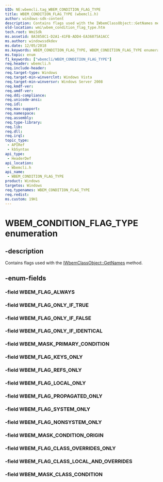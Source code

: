 ```yaml
---
UID: NE:wbemcli.tag_WBEM_CONDITION_FLAG_TYPE
title: WBEM_CONDITION_FLAG_TYPE (wbemcli.h)
author: windows-sdk-content
description: Contains flags used with the IWbemClassObject::GetNames method.
old-location: wmi\wbem_condition_flag_type.htm
tech.root: WmiSdk
ms.assetid: 8A3858C1-D2A1-41FB-ADD4-EA36075A1ACC
ms.author: windowssdkdev
ms.date: 12/05/2018
ms.keywords: WBEM_CONDITION_FLAG_TYPE, WBEM_CONDITION_FLAG_TYPE enumeration [Windows Management Instrumentation], WBEM_FLAG_ALWAYS, WBEM_FLAG_CLASS_LOCAL_AND_OVERRIDES, WBEM_FLAG_CLASS_OVERRIDES_ONLY, WBEM_FLAG_KEYS_ONLY, WBEM_FLAG_LOCAL_ONLY, WBEM_FLAG_NONSYSTEM_ONLY, WBEM_FLAG_ONLY_IF_FALSE, WBEM_FLAG_ONLY_IF_IDENTICAL, WBEM_FLAG_ONLY_IF_TRUE, WBEM_FLAG_PROPAGATED_ONLY, WBEM_FLAG_REFS_ONLY, WBEM_FLAG_SYSTEM_ONLY, WBEM_MASK_CLASS_CONDITION, WBEM_MASK_CONDITION_ORIGIN, WBEM_MASK_PRIMARY_CONDITION, wbemcli/WBEM_CONDITION_FLAG_TYPE, wbemcli/WBEM_FLAG_ALWAYS, wbemcli/WBEM_FLAG_CLASS_LOCAL_AND_OVERRIDES, wbemcli/WBEM_FLAG_CLASS_OVERRIDES_ONLY, wbemcli/WBEM_FLAG_KEYS_ONLY, wbemcli/WBEM_FLAG_LOCAL_ONLY, wbemcli/WBEM_FLAG_NONSYSTEM_ONLY, wbemcli/WBEM_FLAG_ONLY_IF_FALSE, wbemcli/WBEM_FLAG_ONLY_IF_IDENTICAL, wbemcli/WBEM_FLAG_ONLY_IF_TRUE, wbemcli/WBEM_FLAG_PROPAGATED_ONLY, wbemcli/WBEM_FLAG_REFS_ONLY, wbemcli/WBEM_FLAG_SYSTEM_ONLY, wbemcli/WBEM_MASK_CLASS_CONDITION, wbemcli/WBEM_MASK_CONDITION_ORIGIN, wbemcli/WBEM_MASK_PRIMARY_CONDITION, wmi.wbem_condition_flag_type
ms.topic: enum
f1_keywords: ["wbemcli/WBEM_CONDITION_FLAG_TYPE"]
req.header: wbemcli.h
req.include-header: 
req.target-type: Windows
req.target-min-winverclnt: Windows Vista
req.target-min-winversvr: Windows Server 2008
req.kmdf-ver: 
req.umdf-ver: 
req.ddi-compliance: 
req.unicode-ansi: 
req.idl: 
req.max-support: 
req.namespace: 
req.assembly: 
req.type-library: 
req.lib: 
req.dll: 
req.irql: 
topic_type:
 - APIRef
 - kbSyntax
api_type:
 - HeaderDef
api_location:
 - Wbemcli.h
api_name:
 - WBEM_CONDITION_FLAG_TYPE
product: Windows
targetos: Windows
req.typenames: WBEM_CONDITION_FLAG_TYPE
req.redist: 
ms.custom: 19H1
---
```


# WBEM_CONDITION_FLAG_TYPE enumeration


## -description


Contains flags used with the <a href="https://docs.microsoft.com/windows/desktop/api/wbemcli/nf-wbemcli-iwbemclassobject-getnames">IWbemClassObject::GetNames</a> method.


## -enum-fields




### -field WBEM_FLAG_ALWAYS


### -field WBEM_FLAG_ONLY_IF_TRUE


### -field WBEM_FLAG_ONLY_IF_FALSE


### -field WBEM_FLAG_ONLY_IF_IDENTICAL


### -field WBEM_MASK_PRIMARY_CONDITION


### -field WBEM_FLAG_KEYS_ONLY


### -field WBEM_FLAG_REFS_ONLY


### -field WBEM_FLAG_LOCAL_ONLY


### -field WBEM_FLAG_PROPAGATED_ONLY


### -field WBEM_FLAG_SYSTEM_ONLY


### -field WBEM_FLAG_NONSYSTEM_ONLY


### -field WBEM_MASK_CONDITION_ORIGIN


### -field WBEM_FLAG_CLASS_OVERRIDES_ONLY


### -field WBEM_FLAG_CLASS_LOCAL_AND_OVERRIDES


### -field WBEM_MASK_CLASS_CONDITION

